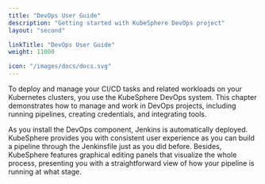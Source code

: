 ```yaml
---
title: "DevOps User Guide"
description: "Getting started with KubeSphere DevOps project"
layout: "second"

linkTitle: "DevOps User Guide"
weight: 11000

icon: "/images/docs/docs.svg"
---
```


To deploy and manage your CI/CD tasks and related workloads on your Kubernetes clusters, you use the KubeSphere DevOps system. This chapter demonstrates how to manage and work in DevOps projects, including running pipelines, creating credentials, and integrating tools.

As you install the DevOps component, Jenkins is automatically deployed. KubeSphere provides you with consistent user experience as you can build a pipeline through the Jenkinsfile just as you did before. Besides, KubeSphere features graphical editing panels that visualize the whole process, presenting you with a straightforward view of how your pipeline is running at what stage.
